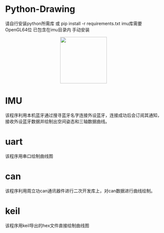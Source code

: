 # Python-Drawing
请自行安装python所需库
或 pip install -r requirements.txt
imu库需要OpenGL64位  已包含在imu目录内 手动安装

<div align=center><img width="150" height="150" src="https://github.com/HeTingwei/ReadmeLearn/blob/master/avatar1.jpg"/></div>


# IMU
该程序利用本机蓝牙通过搜寻蓝牙名字连接外设蓝牙，连接成功后会订阅其通知，接收外设蓝牙数据并绘制出空间姿态和三轴数据曲线。

# uart
该程序用串口绘制曲线图

# can
该程序利用周立功can通讯器件进行二次开发库上，对can数据进行曲线绘制。

# keil
该程序用keil导出的hex文件直接绘制曲线图




